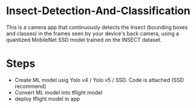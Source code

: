 # Insect-Detection-And-Classification
This is a camera app that continuously detects the Insect (bounding boxes and classes) in the frames seen by your device's back camera, using a quantized MobileNet SSD model trained on the INSECT dataset. 

# Steps
- Create ML model usig Yolo v4 / Yolo v5 / SSD. Code is attached (SSD recommend)
- Convert ML model into tflight model
- deploy tflight model in app
